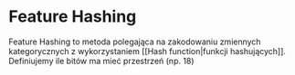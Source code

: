# Feature Hashing
Feature Hashing to metoda polegająca na zakodowaniu zmiennych kategorycznych z wykorzystaniem [[Hash function|funkcji hashujących]]. 
Definiujemy ile bitów ma mieć przestrzeń (np. 18) 